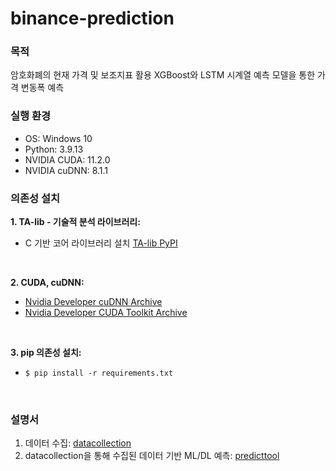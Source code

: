 binance-prediction
===

### 목적
  
암호화폐의 현재 가격 및 보조지표 활용 XGBoost와 LSTM 시계열 예측 모델을 통한 가격 변동폭 예측


### 실행 환경

- OS: Windows 10
- Python: 3.9.13
- NVIDIA CUDA: 11.2.0
- NVIDIA cuDNN: 8.1.1

### 의존성 설치

**1. TA-lib - 기술적 분석 라이브러리:**   
- C 기반 코어 라이브러리 설치 [TA-lib PyPI](https://pypi.org/project/ta-lib/#description)  
<br/>


**2. CUDA, cuDNN:** 
- [Nvidia Developer cuDNN Archive](https://developer.nvidia.com/rdp/cudnn-archive)  
- [Nvidia Developer CUDA Toolkit Archive](https://developer.nvidia.com/cuda-toolkit-archive)  
<br/>


**3. pip 의존성 설치:**
- ```$ pip install -r requirements.txt```  
<br/>

### 설명서

1. 데이터 수집: [datacollection](docs/datacollection.md)
2. datacollection을 통해 수집된 데이터 기반 ML/DL 예측: [predicttool](docs/predicttool.md)

